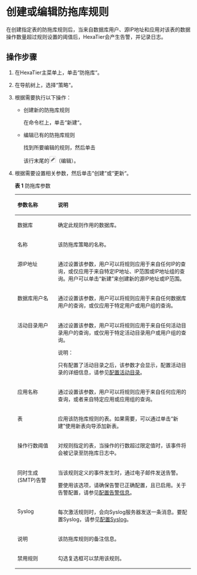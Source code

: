 # 创建或编辑防拖库规则<a name="ZH-CN_TOPIC_0142535567"></a>

在创建指定表的防拖库规则后，当来自数据库用户、源IP地址和应用对该表的数据操作数量超过规则设置的阈值后，HexaTier会产生告警，并记录日志。

## 操作步骤<a name="zh-cn_topic_0180960193_s6e143e9d0ce848ca981f257fb7d41d7e"></a>

1.  在HexaTier主菜单上，单击“防拖库“。
2.  在导航树上，选择“策略“。
3.  根据需要执行以下操作：
    -   创建新的防拖库规则

        在命令栏上，单击“新建“。

    -   编辑已有的防拖库规则

        找到所要编辑的规则，然后单击

        该行末尾的![](figures/编辑-10.png)（编辑）。

4.  根据需要设置相关参数，然后单击“创建“或“更新“。

    **表 1**  防拖库参数

    <a name="zh-cn_topic_0180960193_t92f3e55297cb4d708d001de79199984b"></a>
    <table><thead align="left"><tr id="zh-cn_topic_0180960193_r754068bcac8940e185d1f9cc5fa7fdb5"><th class="cellrowborder" valign="top" width="23%" id="mcps1.2.3.1.1"><p id="zh-cn_topic_0180960193_a554738ba265c479582a865933fcd3bad"><a name="zh-cn_topic_0180960193_a554738ba265c479582a865933fcd3bad"></a><a name="zh-cn_topic_0180960193_a554738ba265c479582a865933fcd3bad"></a>参数名称</p>
    </th>
    <th class="cellrowborder" valign="top" width="77%" id="mcps1.2.3.1.2"><p id="zh-cn_topic_0180960193_a758baa83ac7a40839ee4bdda3aa0ca76"><a name="zh-cn_topic_0180960193_a758baa83ac7a40839ee4bdda3aa0ca76"></a><a name="zh-cn_topic_0180960193_a758baa83ac7a40839ee4bdda3aa0ca76"></a>说明</p>
    </th>
    </tr>
    </thead>
    <tbody><tr id="zh-cn_topic_0180960193_r1a3a185e39a0409b9b34eeab76419bbd"><td class="cellrowborder" valign="top" width="23%" headers="mcps1.2.3.1.1 "><p id="zh-cn_topic_0180960193_a491543b6a8c34bcabe655453fa418367"><a name="zh-cn_topic_0180960193_a491543b6a8c34bcabe655453fa418367"></a><a name="zh-cn_topic_0180960193_a491543b6a8c34bcabe655453fa418367"></a>数据库</p>
    </td>
    <td class="cellrowborder" valign="top" width="77%" headers="mcps1.2.3.1.2 "><p id="zh-cn_topic_0180960193_ad36b283c3dce40ab8419ced8257c307e"><a name="zh-cn_topic_0180960193_ad36b283c3dce40ab8419ced8257c307e"></a><a name="zh-cn_topic_0180960193_ad36b283c3dce40ab8419ced8257c307e"></a>确定此规则作用的数据库。</p>
    </td>
    </tr>
    <tr id="zh-cn_topic_0180960193_row108541154141015"><td class="cellrowborder" valign="top" width="23%" headers="mcps1.2.3.1.1 "><p id="zh-cn_topic_0180960193_p209798511017"><a name="zh-cn_topic_0180960193_p209798511017"></a><a name="zh-cn_topic_0180960193_p209798511017"></a>名称</p>
    </td>
    <td class="cellrowborder" valign="top" width="77%" headers="mcps1.2.3.1.2 "><p id="zh-cn_topic_0180960193_p189793512109"><a name="zh-cn_topic_0180960193_p189793512109"></a><a name="zh-cn_topic_0180960193_p189793512109"></a>该防拖库策略的名称。</p>
    </td>
    </tr>
    <tr id="zh-cn_topic_0180960193_r67ee4e7d090a4b8a902b93866869afab"><td class="cellrowborder" valign="top" width="23%" headers="mcps1.2.3.1.1 "><p id="zh-cn_topic_0180960193_adc878a11aced4f6b9ee46ff47d34e219"><a name="zh-cn_topic_0180960193_adc878a11aced4f6b9ee46ff47d34e219"></a><a name="zh-cn_topic_0180960193_adc878a11aced4f6b9ee46ff47d34e219"></a>源IP地址</p>
    </td>
    <td class="cellrowborder" valign="top" width="77%" headers="mcps1.2.3.1.2 "><p id="zh-cn_topic_0180960193_zh-cn_topic_0076429780_p144779165593"><a name="zh-cn_topic_0180960193_zh-cn_topic_0076429780_p144779165593"></a><a name="zh-cn_topic_0180960193_zh-cn_topic_0076429780_p144779165593"></a>通过设置该参数，用户可以将规则应用于来自任何IP的查询，或仅应用于来自特定IP地址、IP范围或IP地址组的查询。用户可以单击<span class="uicontrol" id="zh-cn_topic_0180960193_uf9139545a31c4085b06c16c5740ab965"><a name="zh-cn_topic_0180960193_uf9139545a31c4085b06c16c5740ab965"></a><a name="zh-cn_topic_0180960193_uf9139545a31c4085b06c16c5740ab965"></a>“新建”</span>来创建新的源IP地址或IP范围。</p>
    </td>
    </tr>
    <tr id="zh-cn_topic_0180960193_r8d7005191edb4016bc12290ed1970ec7"><td class="cellrowborder" valign="top" width="23%" headers="mcps1.2.3.1.1 "><p id="zh-cn_topic_0180960193_a8bdbf10de858477bb2dc8aba10b8324d"><a name="zh-cn_topic_0180960193_a8bdbf10de858477bb2dc8aba10b8324d"></a><a name="zh-cn_topic_0180960193_a8bdbf10de858477bb2dc8aba10b8324d"></a>数据库用户名</p>
    </td>
    <td class="cellrowborder" valign="top" width="77%" headers="mcps1.2.3.1.2 "><p id="zh-cn_topic_0180960193_a739206be82de4f769134622fa82335ee"><a name="zh-cn_topic_0180960193_a739206be82de4f769134622fa82335ee"></a><a name="zh-cn_topic_0180960193_a739206be82de4f769134622fa82335ee"></a>通过设置该参数，用户可以将规则应用于来自任何数据库用户的查询，或仅应用于特定用户或用户组的查询。</p>
    </td>
    </tr>
    <tr id="zh-cn_topic_0180960193_row57609360227"><td class="cellrowborder" valign="top" width="23%" headers="mcps1.2.3.1.1 "><p id="zh-cn_topic_0180960193_ad703537439ff4dbaa56a9926371309ca"><a name="zh-cn_topic_0180960193_ad703537439ff4dbaa56a9926371309ca"></a><a name="zh-cn_topic_0180960193_ad703537439ff4dbaa56a9926371309ca"></a>活动目录用户</p>
    </td>
    <td class="cellrowborder" valign="top" width="77%" headers="mcps1.2.3.1.2 "><p id="zh-cn_topic_0180960193_a6ef8f02512034121ad1d77535b6afa0f"><a name="zh-cn_topic_0180960193_a6ef8f02512034121ad1d77535b6afa0f"></a><a name="zh-cn_topic_0180960193_a6ef8f02512034121ad1d77535b6afa0f"></a>通过设置该参数，用户可以将规则应用于来自任何活动目录用户的查询，或仅用于特定活动目录用户或用户组的查询。</p>
    <div class="note" id="zh-cn_topic_0180960193_n402f66f692024bc69a23f88de363dac1"><a name="zh-cn_topic_0180960193_n402f66f692024bc69a23f88de363dac1"></a><a name="zh-cn_topic_0180960193_n402f66f692024bc69a23f88de363dac1"></a><span class="notetitle"> 说明： </span><div class="notebody"><p id="zh-cn_topic_0180960193_zh-cn_topic_0076429722_p5717533161"><a name="zh-cn_topic_0180960193_zh-cn_topic_0076429722_p5717533161"></a><a name="zh-cn_topic_0180960193_zh-cn_topic_0076429722_p5717533161"></a>只有配置了活动目录之后，该参数才会显示，配置活动目录的详细信息，请参见<a href="活动目录简介.md#ZH-CN_TOPIC_0111166491">配置活动目录</a>。</p>
    </div></div>
    </td>
    </tr>
    <tr id="zh-cn_topic_0180960193_r75a3ad75bc6d42429816dc70ce753fe7"><td class="cellrowborder" valign="top" width="23%" headers="mcps1.2.3.1.1 "><p id="zh-cn_topic_0180960193_a6b4aa9cb56b3466093add7a648b1b02f"><a name="zh-cn_topic_0180960193_a6b4aa9cb56b3466093add7a648b1b02f"></a><a name="zh-cn_topic_0180960193_a6b4aa9cb56b3466093add7a648b1b02f"></a>应用名称</p>
    </td>
    <td class="cellrowborder" valign="top" width="77%" headers="mcps1.2.3.1.2 "><p id="zh-cn_topic_0180960193_zh-cn_topic_0076429780_p047751615590"><a name="zh-cn_topic_0180960193_zh-cn_topic_0076429780_p047751615590"></a><a name="zh-cn_topic_0180960193_zh-cn_topic_0076429780_p047751615590"></a>通过设置该参数，用户可以将规则应用于来自任何应用的查询，或者来自特定应用或应用组的查询。</p>
    </td>
    </tr>
    <tr id="zh-cn_topic_0180960193_r74cc1c6573b6420085d2dcedcbe52b57"><td class="cellrowborder" valign="top" width="23%" headers="mcps1.2.3.1.1 "><p id="zh-cn_topic_0180960193_a8495d4159e9d4434bf690389d787a447"><a name="zh-cn_topic_0180960193_a8495d4159e9d4434bf690389d787a447"></a><a name="zh-cn_topic_0180960193_a8495d4159e9d4434bf690389d787a447"></a>表</p>
    </td>
    <td class="cellrowborder" valign="top" width="77%" headers="mcps1.2.3.1.2 "><p id="zh-cn_topic_0180960193_zh-cn_topic_0076429780_p947811675912"><a name="zh-cn_topic_0180960193_zh-cn_topic_0076429780_p947811675912"></a><a name="zh-cn_topic_0180960193_zh-cn_topic_0076429780_p947811675912"></a>应用该防拖库规则的表。如果需要，可以通过单击“新建”使用新表向导添加新表。</p>
    </td>
    </tr>
    <tr id="zh-cn_topic_0180960193_row149664172217"><td class="cellrowborder" valign="top" width="23%" headers="mcps1.2.3.1.1 "><p id="zh-cn_topic_0180960193_p109617413226"><a name="zh-cn_topic_0180960193_p109617413226"></a><a name="zh-cn_topic_0180960193_p109617413226"></a>操作行数阈值</p>
    </td>
    <td class="cellrowborder" valign="top" width="77%" headers="mcps1.2.3.1.2 "><p id="zh-cn_topic_0180960193_p149618418227"><a name="zh-cn_topic_0180960193_p149618418227"></a><a name="zh-cn_topic_0180960193_p149618418227"></a>对规则指定的表，当操作的行数超过限定值时，该事件将会被记录至防拖库日志中。</p>
    </td>
    </tr>
    <tr id="zh-cn_topic_0180960193_r36942763eed5445e8d0cf9a427621ecf"><td class="cellrowborder" valign="top" width="23%" headers="mcps1.2.3.1.1 "><p id="zh-cn_topic_0180960193_aeef8cddc6009482e80d5df1bf2bae922"><a name="zh-cn_topic_0180960193_aeef8cddc6009482e80d5df1bf2bae922"></a><a name="zh-cn_topic_0180960193_aeef8cddc6009482e80d5df1bf2bae922"></a>同时生成(SMTP)告警</p>
    </td>
    <td class="cellrowborder" valign="top" width="77%" headers="mcps1.2.3.1.2 "><p id="zh-cn_topic_0180960193_aaf677f7cdb4647b2923005a9a8d8f6e4"><a name="zh-cn_topic_0180960193_aaf677f7cdb4647b2923005a9a8d8f6e4"></a><a name="zh-cn_topic_0180960193_aaf677f7cdb4647b2923005a9a8d8f6e4"></a>当该规则定义的事件发生时，通过电子邮件发送告警。</p>
    <p id="zh-cn_topic_0180960193_zh-cn_topic_0076429780_p247714160595"><a name="zh-cn_topic_0180960193_zh-cn_topic_0076429780_p247714160595"></a><a name="zh-cn_topic_0180960193_zh-cn_topic_0076429780_p247714160595"></a>要使用该选项，请确保告警已正确配置，且已启用。关于告警配置，请参见<a href="告警信息简介.md#ZH-CN_TOPIC_0111166388">配置告警信息</a>。</p>
    </td>
    </tr>
    <tr id="zh-cn_topic_0180960193_rbfee852e8199492eb297bafaf3aa246c"><td class="cellrowborder" valign="top" width="23%" headers="mcps1.2.3.1.1 "><p id="zh-cn_topic_0180960193_a5ce59cc5b3844096894e959ab1def389"><a name="zh-cn_topic_0180960193_a5ce59cc5b3844096894e959ab1def389"></a><a name="zh-cn_topic_0180960193_a5ce59cc5b3844096894e959ab1def389"></a>Syslog</p>
    </td>
    <td class="cellrowborder" valign="top" width="77%" headers="mcps1.2.3.1.2 "><p id="zh-cn_topic_0180960193_a6b9c0471800b4b458f360cb894500def"><a name="zh-cn_topic_0180960193_a6b9c0471800b4b458f360cb894500def"></a><a name="zh-cn_topic_0180960193_a6b9c0471800b4b458f360cb894500def"></a>每次激活规则时，会向Syslog服务器发送一条消息。要配置Syslog，请参见<a href="配置Syslog.md#ZH-CN_TOPIC_0111166474">配置Syslog</a>。</p>
    </td>
    </tr>
    <tr id="zh-cn_topic_0180960193_rcae2339b45b043b5af815f3bc0df9939"><td class="cellrowborder" valign="top" width="23%" headers="mcps1.2.3.1.1 "><p id="zh-cn_topic_0180960193_p1678591016243"><a name="zh-cn_topic_0180960193_p1678591016243"></a><a name="zh-cn_topic_0180960193_p1678591016243"></a>说明</p>
    </td>
    <td class="cellrowborder" valign="top" width="77%" headers="mcps1.2.3.1.2 "><p id="zh-cn_topic_0180960193_p4785181010244"><a name="zh-cn_topic_0180960193_p4785181010244"></a><a name="zh-cn_topic_0180960193_p4785181010244"></a>该防拖库规则的备注信息。</p>
    </td>
    </tr>
    <tr id="zh-cn_topic_0180960193_row2345156113020"><td class="cellrowborder" valign="top" width="23%" headers="mcps1.2.3.1.1 "><p id="zh-cn_topic_0180960193_a77830ae16ee847239cc5ffed5d7d4aaf"><a name="zh-cn_topic_0180960193_a77830ae16ee847239cc5ffed5d7d4aaf"></a><a name="zh-cn_topic_0180960193_a77830ae16ee847239cc5ffed5d7d4aaf"></a>禁用规则</p>
    </td>
    <td class="cellrowborder" valign="top" width="77%" headers="mcps1.2.3.1.2 "><p id="zh-cn_topic_0180960193_ad78a0a408fcc4540a72e8db646f2df9d"><a name="zh-cn_topic_0180960193_ad78a0a408fcc4540a72e8db646f2df9d"></a><a name="zh-cn_topic_0180960193_ad78a0a408fcc4540a72e8db646f2df9d"></a>勾选复选框可以禁用该规则。</p>
    </td>
    </tr>
    </tbody>
    </table>


